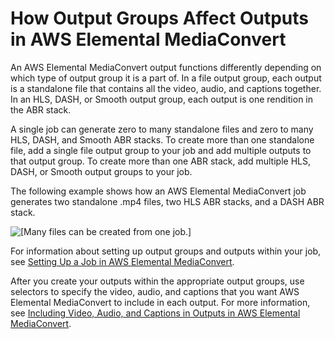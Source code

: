 # How Output Groups Affect Outputs in AWS Elemental MediaConvert<a name="outputs-file-ABR"></a>

An AWS Elemental MediaConvert output functions differently depending on which type of output group it is a part of\. In a file output group, each output is a standalone file that contains all the video, audio, and captions together\. In an HLS, DASH, or Smooth output group, each output is one rendition in the ABR stack\. 

A single job can generate zero to many  standalone files and zero to many HLS, DASH, and Smooth ABR stacks\. To create more than one standalone file, add a single file output group to your job and add multiple outputs to that output group\. To create more than one ABR stack, add multiple HLS, DASH, or Smooth output groups to your job\.

The following example shows how an AWS Elemental MediaConvert job generates two standalone \.mp4 files, two HLS ABR stacks, and a DASH ABR stack\.  

![\[Many files can be created from one job.\]](http://docs.aws.amazon.com/mediaconvert/latest/ug/images/jobSetupToOutput.png)

For information about setting up output groups and outputs within your job, see [Setting Up a Job in AWS Elemental MediaConvert](setting-up-a-job.md)\.

After you create your outputs within the appropriate output groups, use selectors to specify the video, audio, and captions that you want AWS Elemental MediaConvert to include in each output\. For more information, see [Including Video, Audio, and Captions in Outputs in AWS Elemental MediaConvert](video-audio-captions-selectors.md)\. 